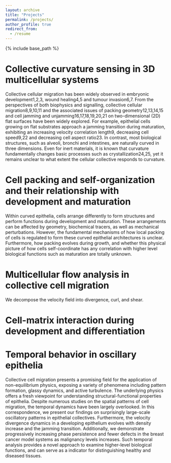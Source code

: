 ```yaml
---
layout: archive
title: "Projects"
permalink: /projects/
author_profile: true
redirect_from:
  - /resume
---
```


{% include base_path %}

Collective curvature sensing in 3D multicellular systems
======
Collective cellular migration has been widely observed in embryonic development1,2,3, wound healing4,5 and tumour invasion6,7. From the perspectives of both biophysics and signalling, collective cellular migration8,9,10,11 and the associated issues of packing geometry12,13,14,15 and cell jamming and unjamming16,17,18,19,20,21 on two-dimensional (2D) flat surfaces have been widely explored. For example, epithelial cells growing on flat substrates approach a jamming transition during maturation, exhibiting an increasing velocity correlation length9, decreasing cell speed9,22 and decreasing cell aspect ratio23. In contrast, most biological structures, such as alveoli, bronchi and intestines, are naturally curved in three dimensions. Even for inert materials, it is known that curvature fundamentally changes basic processes such as crystallization24,25, yet it remains unclear to what extent the cellular collective responds to curvature.


Cell packing and self-organization and their relationship with development and maturation
======
Within curved epithelia, cells arrange differently to form structures and perform functions during development and maturation. These arrangements can be affected by geometry, biochemical tracers, as well as mechanical perturbations. However, the fundamental mechanisms of how local packing of cells is regulated to form these curved epithelial architectures is unclear. Furthermore, how packing evolves during growth, and whether this physical picture of how cells self-coordinate has any correlation with higher level biological functions such as maturation are totally unknown. 


Multicellular flow analysis in collective cell migration
======
We decompose the velocity field into divergence, curl, and shear.

Cell-matrix interaction during development and differentiation
======
  
Temporal behavior in oscillary epithelia
======
Collective cell migration presents a promising field for the application of non-equilibrium physics, exposing a variety of phenomena including pattern formation, glassy dynamics, and active turbulence. The underlying physics offers a fresh viewpoint for understanding structural-functional properties of epithelia. Despite numerous studies on the spatial patterns of cell migration, the temporal dynamics have been largely overlooked. In this correspondence, we present our findings on surprisingly large-scale oscillatory patterns in epithelial collectives. Furthermore, the velocity divergence dynamics in a developing epithelium evolves with density increase and the jamming transition. Additionally, we demonstrate progressively increasing phase persistence and fewer defects in the breast cancer model systems as malignancy levels increases. Such temporal analysis provides a novel approach to examine higher-level biological functions, and can serve as a indicator for distinguishing healthy and diseased tissues. 

